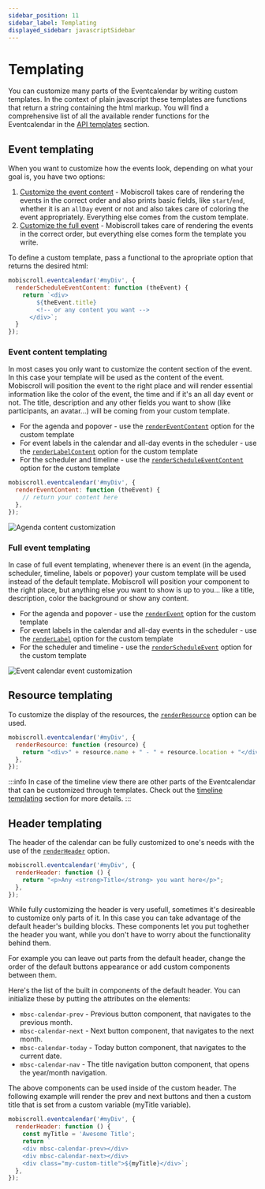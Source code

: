 ```yaml
---
sidebar_position: 11
sidebar_label: Templating
displayed_sidebar: javascriptSidebar
---
```


# Templating

You can customize many parts of the Eventcalendar by writing custom templates. In the context of plain javascript these templates are functions that return a string containing the html markup. You will find a comprehensive list of all the available render functions for the Eventcalendar in the [API templates](api#renderers) section.

## Event templating

When you want to customize how the events look, depending on what your goal is, you have two options:

1. [Customize the event content](#event-content-templating) - Mobiscroll takes care of rendering the events in the correct order and also prints basic fields, like `start`/`end`, whether it is an `allDay` event or not and also takes care of coloring the event appropriately. Everything else comes from the custom template.
2. [Customize the full event](#full-event-templating) - Mobiscroll takes care of rendering the events in the correct order, but everything else comes form the template you write.

To define a custom template, pass a functional to the apropriate option that returns the desired html:

```js title="Customizing the scheduler event contents"
mobiscroll.eventcalendar('#myDiv', {
  renderScheduleEventContent: function (theEvent) {
    return `<div>
        ${theEvent.title}
        <!-- or any content you want -->
      </div>`;
  }
});
```

### Event content templating

In most cases you only want to customize the content section of the event. In this case your template will be used as the content of the event. Mobiscroll will position the event to the right place and will render essential information like the color of the event, the time and if it's an all day event or not. The title, description and any other fields you want to show (like participants, an avatar...) will be coming from your custom template.

- For the agenda and popover - use the [`renderEventContent`](api#renderer-renderEventContent) option for the custom template
- For event labels in the calendar and all-day events in the scheduler - use the [`renderLabelContent`](api#renderer-renderLabelContent) option for the custom template
- For the scheduler and timeline - use the [`renderScheduleEventContent`](api#renderer-renderScheduleEventContent) option for the custom template

```js
mobiscroll.eventcalendar('#myDiv', {
  renderEventContent: function (theEvent) {
    // return your content here
  },
});
```

![Agenda content customization](https://docs.mobiscroll.com/Content/img/docs/customize-the-event-content.png)

### Full event templating

In case of full event templating, whenever there is an event (in the agenda, scheduler, timeline, labels or popover) your custom template will be used instead of the default template. Mobiscroll will position your component to the right place, but anything else you want to show is up to you... like a title, description, color the background or show any content.

- For the agenda and popover - use the [`renderEvent`](api#renderer-renderEvent) option for the custom template
- For event labels in the calendar and all-day events in the scheduler - use the [`renderLabel`](api#renderer-renderLabel) option for the custom template
- For the scheduler and timeline - use the [`renderScheduleEvent`](api#renderer-renderScheduleEvent) option for the custom template

![Event calendar event customization](https://docs.mobiscroll.com/Content/img/docs/customize-the-full-event.png)

## Resource templating

To customize the display of the resources, the [`renderResource`](api#renderer-renderResource) option can be used.

```js
mobiscroll.eventcalendar('#myDiv', {
  renderResource: function (resource) {
    return "<div>" + resource.name + " - " + resource.location + "</div>";
  },
});
```

:::info
In case of the timeline view there are other parts of the Eventcalendar that can be customized through templates. Check out the [timeline templating](timeline#templating) section for more details.
:::

## Header templating

The header of the calendar can be fully customized to one's needs with the use of the [`renderHeader`](api#renderer-renderHeader) option.

```js
mobiscroll.eventcalendar('#myDiv', {
  renderHeader: function () {
    return "<p>Any <strong>Title</strong> you want here</p>";
  },
});
```

While fully customizing the header is very usefull, sometimes it's desireable to customize only parts of it. In this case you can take advantage of the default header's building blocks. These components let you put toghether the header you want, while you don't have to worry about the functionality behind them.

For example you can leave out parts from the default header, change the order of the default buttons appearance or add custom components between them.

Here's the list of the built in components of the default header. You can initialize these by putting the attributes on the elements:

- `mbsc-calendar-prev` - Previous button component, that navigates to the previous month.
- `mbsc-calendar-next` - Next button component, that navigates to the next month.
- `mbsc-calendar-today` - Today button component, that navigates to the current date.
- `mbsc-calendar-nav` - The title navigation button component, that opens the year/month navigation.

The above components can be used inside of the custom header. The following example will render the prev and next buttons and then a custom title that is set from a custom variable (myTitle variable).

```js title="Custom header with default buttons"
mobiscroll.eventcalendar('#myDiv', {
  renderHeader: function () {
    const myTitle = 'Awesome Title';
    return `
    <div mbsc-calendar-prev></div>
    <div mbsc-calendar-next></div>
    <div class="my-custom-title">${myTitle}</div>`;
  },
});
```
